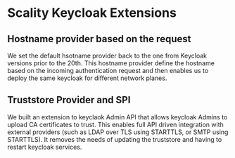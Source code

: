 # Scality Keycloak Extensions

## Hostname provider based on the request

We set the default hsotname provider back to the one from Keycloak versions prior to the 20th.
This hostname provider define the hostname based on the incoming authentication request and then enables us to deploy the same keycloak for different network planes.


## Truststore Provider and SPI

We built an extension to keyclaok Admin API that allows keycloak Admins to upload CA certificates to trust.
This enables full API driven integration with external providers (such as LDAP over TLS using STARTTLS, or SMTP using STARTTLS).
It removes the needs of updating the truststore and having to restart keycloak services.
